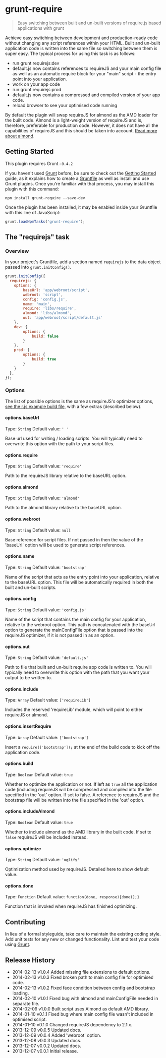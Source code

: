 # grunt-require

> Easy switching between built and un-built versions of require.js based applications with grunt

Achieve easy switching between development and production-ready code without changing any script references within your HTML. Built and un-built application code is written into the same file so switching between them is super easy. The typical process for using this task is as follows:

- run grunt requirejs:dev
- default.js now contains references to requireJS and your main config file as well as an automatic require block for your "main" script - the entry point into your application.
- work on your app code
- run grunt requirejs:prod
- default.js now contains a compressed and compiled version of your app code.
- reload browser to see your optimised code running

By default the plugin will swap requireJS for almond as the AMD loader for the built code. Almond is a light-weight version of requireJS and is, therefore, preferable for production code. However, it does not have all the capabilities of requireJS and this should be taken into account. [Read more about almond](https://github.com/jrburke/almond).

## Getting Started
This plugin requires Grunt `~0.4.2`

If you haven't used [Grunt](http://gruntjs.com/) before, be sure to check out the [Getting Started](http://gruntjs.com/getting-started) guide, as it explains how to create a [Gruntfile](http://gruntjs.com/sample-gruntfile) as well as install and use Grunt plugins. Once you're familiar with that process, you may install this plugin with this command:

```shell
npm install grunt-require --save-dev
```

Once the plugin has been installed, it may be enabled inside your Gruntfile with this line of JavaScript:

```js
grunt.loadNpmTasks('grunt-require');
```

## The "requirejs" task

### Overview
In your project's Gruntfile, add a section named `requirejs` to the data object passed into `grunt.initConfig()`.

```js
grunt.initConfig({
  requirejs: {
    options: {
        baseUrl: 'app/webroot/script',
        webroot: 'script',
        config: 'config.js',
        name: 'main',
		require: 'libs/require',
		almond: 'libs/almond',
        out: 'app/webroot/script/default.js'
    },
    dev: {
		options: {
			build: false
		}
    },
    prod: {
		options: {
			build: true
		}
    }
  },
});
```

### Options
The list of possible options is the same as requireJS's optimizer options, [see the r.js example build file](https://github.com/jrburke/r.js/blob/master/build/example.build.js), with a few extras (described below).

#### options.baseUrl
Type: `String`
Default value: `' '`

Base url used for writing / loading scripts. You will typically need to overwrite this option with the path to your script files.

#### options.require
Type: `String`
Default value: `'require'`

Path to the requireJS library relative to the baseURL option.

#### options.almond
Type: `String`
Default value: `'almond'`

Path to the almond library relative to the baseURL option.

#### options.webroot
Type: `String`
Default value: `null`

Base reference for script files. If not passed in then the value of the 'baseUrl' option will be used to generate script references.

#### options.name
Type: `String`
Default value: `'bootstrap'`

Name of the script that acts as the entry point into your application, relative to the baseURL option. This file will be automatically required in both the built and un-built scripts.

#### options.config
Type: `String`
Default value: `'config.js'`

Name of the script that contains the main config for your application, relative to the webroot option. This path is concatenated with the baseUrl option to generate the mainConfigFile option that is passed into the requireJS optimizer, if it is not passed in as an option.

#### options.out
Type: `String`
Default value: `'default.js'`

Path to file that built and un-built require app code is written to. You will typically need to overwrite this option with the path that you want your output to be written to.

#### options.include
Type: `Array`
Default value: `['requireLib']`

Includes the reserved 'requireLib' module, which will point to either requireJS or almond.

#### options.insertRequire
Type: `Array`
Default value: `['bootstrap']`

Insert a `require(['bootstrap']);` at the end of the build code to kick off the application code.

#### options.build
Type: `Boolean`
Default value: `true`

Whether to optimize the application or not. If left as `true` all the application code (including requireJS will be compressed and compiled into the file specified in the 'out' option. If set to false. A reference to requireJS and the bootstrap file will be written into the file specified in the 'out' option.

#### options.includeAlmond
Type: `Boolean`
Default value: `true`

Whether to include almond as the AMD library in the built code. If set to `false` requireJS will be included instead.

#### options.optimize
Type: `String`
Default value: `'uglify'`

Optimization method used by requireJS. Detailed here to show default value.

#### options.done
Type: `Function`
Default value: `function(done, response){done();}`

Function that is invoked when requireJS has finished optimizing.

## Contributing
In lieu of a formal styleguide, take care to maintain the existing coding style. Add unit tests for any new or changed functionality. Lint and test your code using [Grunt](http://gruntjs.com/).

## Release History
* 2014-02-13    v1.0.4  Added missing file extensions to default options.
* 2014-02-13    v1.0.3  Fixed broken path to main config file for optimised code.
* 2014-02-13    v1.0.2  Fixed face condition between config and bootstrap loading.
* 2014-02-10    v1.0.1  Fixed bug with almond and mainConfigFile needed in separate file.
* 2014-02-09	v1.0.0	Built script uses Almond as default AMD library.
* 2014-01-10	v0.1.1	Fixed bug where main config file wasn't included in optimised script.
* 2014-01-10	v0.1.0	Changed requireJS dependency to 2.1.x.
* 2013-12-09	v0.0.5	Updated docs.
* 2013-12-09	v0.0.4	Added 'webroot' option.
* 2013-12-08	v0.0.3	Updated docs.
* 2013-12-07	v0.0.2	Updated docs.
* 2013-12-07	v0.0.1	Initial release.